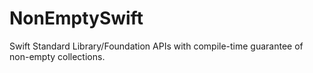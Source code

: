 # NonEmptySwift
Swift Standard Library/Foundation APIs with compile-time guarantee of non-empty collections.
